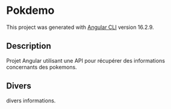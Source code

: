 # Pokdemo

This project was generated with [Angular CLI](https://github.com/angular/angular-cli) version 16.2.9.

## Description

Projet Angular utilisant une API pour récupérer des informations concernants des pokemons.

## Divers

divers informations.
